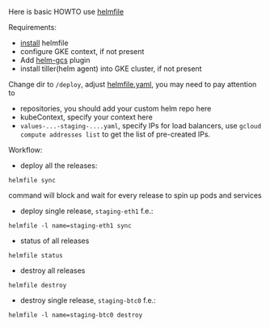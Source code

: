Here is basic HOWTO use [helmfile](https://github.com/helmfile/helmfile) 

Requirements:
* [install](https://github.com/helmfile/helmfile#installation) helmfile
* configure GKE context, if not present
* Add [helm-gcs](https://github.com/hayorov/helm-gcs#installation) plugin
* install tiller(helm agent) into GKE cluster, if not present

Change dir to `/deploy`, adjust [helmfile.yaml](helmfile.yaml), you may need to pay attention to
* repositories, you should add your custom helm repo here
* kubeContext, specify your context here
* `values-...-staging-....yaml`, specify IPs for load balancers, use  `gcloud compute addresses list` to get the list of pre-created IPs.

Workflow:
* deploy all the releases:
```shell script
helmfile sync
```
command will block and wait for every release to spin up pods and services 
* deploy single release, `staging-eth1` f.e.:
```shell script
helmfile -l name=staging-eth1 sync
```
* status of all releases
```shell script
helmfile status
```
* destroy all releases
```shell script
helmfile destroy
```
* destroy single release, `staging-btc0` f.e.:
```shell script
helmfile -l name=staging-btc0 destroy
```
